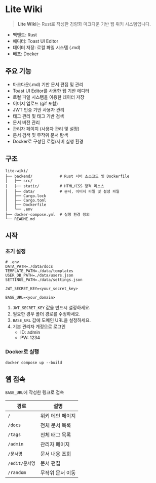 # Lite Wiki
> **Lite Wiki**는 Rust로 작성한 경량화 마크다운 기반 웹 위키 시스템입니다.
- 백엔드: Rust
- 에디터: Toast UI Editor
- 데이터 저장: 로컬 파일 시스템 (.md)
- 배포: Docker

## 주요 기능
- 마크다운(.md) 기반 문서 편집 및 관리
- Toast UI Editor를 사용한 웹 기반 에디터
- 로컬 파일 시스템을 이용한 데이터 저장
- 이미지 업로드 (gif 포함)
- JWT 인증 기반 사용자 관리
- 태그 관리 및 태그 기반 검색
- 문서 버전 관리
- 관리자 페이지 (사용자 관리 및 설정)
- 문서 검색 및 무작위 문서 탐색
- Docker로 구성된 로컬/서버 실행 환경

## 구조
```
lite-wiki/
├── backend/            # Rust 서버 소스코드 및 Dockerfile
│   ├── src/
│   ├── static/         # HTML/CSS 정적 리소스
│   ├── data/           # 문서, 이미지 파일 및 설정 파일
│   ├── Cargo.lock
│   ├── Cargo.toml
│   ├── Dockerfile
│   └── .env
├── docker-compose.yml  # 실행 환경 정의
└── README.md
```

## 시작
### 초기 설정
```
# .env
DATA_PATH=./data/docs
TEMPLATE_PATH=./data/templates
USER_DB_PATH=./data/users.json
SETTINGS_PATH=./data/settings.json

JWT_SECRET_KEY=<your_secret_key>

BASE_URL=<your_domain>
```
1. `JWT_SECRET_KEY` 값을 반드시 설정하세요.
2. 필요한 경우 폴더 경로를 수정하세요.
3. `BASE_URL` 값에 도메인 URL을 설정하세요.
4. 기본 관리자 계정으로 로그인
    - ID: admin
    - PW: 1234

### Docker로 실행
```
docker compose up --build
```

## 웹 접속
`BASE_URL`에 작성한 링크로 접속

| 경로 | 설명 |
|------|------|
| `/` | 위키 메인 페이지 |
| `/docs` | 전체 문서 목록 |
| `/tags` | 전체 태그 목록 |
| `/admin` | 관리자 페이지 |
| `/문서명` | 문서 내용 조회 |
| `/edit/문서명` | 문서 편집 |
| `/random` | 무작위 문서 이동 |